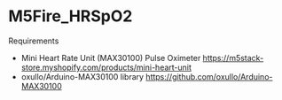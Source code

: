 # M5Fire_HRSpO2
 
Requirements
- Mini Heart Rate Unit (MAX30100) Pulse Oximeter
  https://m5stack-store.myshopify.com/products/mini-heart-unit
- oxullo/Arduino-MAX30100 library
  https://github.com/oxullo/Arduino-MAX30100

